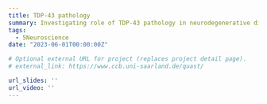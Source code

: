 ```yaml
---
title: TDP-43 pathology
summary: Investigating role of TDP-43 pathology in neurodegenerative diseases (papers in preparation)
tags:
  - 5Neuroscience
date: "2023-06-01T00:00:00Z"

# Optional external URL for project (replaces project detail page).
# external_link: https://www.ccb.uni-saarland.de/quast/

url_slides: ''
url_video: ''
---
```


